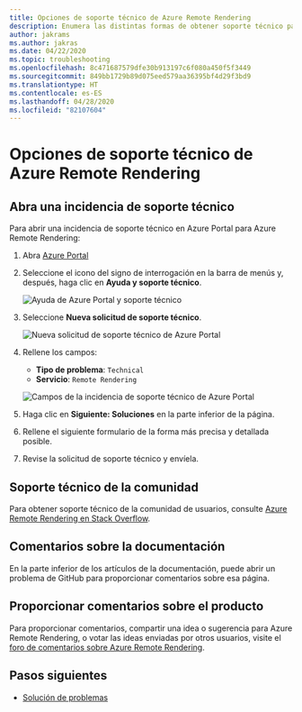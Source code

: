 ```yaml
---
title: Opciones de soporte técnico de Azure Remote Rendering
description: Enumera las distintas formas de obtener soporte técnico para Azure Remote Rendering
author: jakrams
ms.author: jakras
ms.date: 04/22/2020
ms.topic: troubleshooting
ms.openlocfilehash: 8c471687579dfe30b913197c6f080a450f5f3449
ms.sourcegitcommit: 849bb1729b89d075eed579aa36395bf4d29f3bd9
ms.translationtype: HT
ms.contentlocale: es-ES
ms.lasthandoff: 04/28/2020
ms.locfileid: "82107604"
---
```

# <a name="azure-remote-rendering-support-options"></a>Opciones de soporte técnico de Azure Remote Rendering

## <a name="open-a-tech-support-ticket"></a>Abra una incidencia de soporte técnico

Para abrir una incidencia de soporte técnico en Azure Portal para Azure Remote Rendering:

1. Abra [Azure Portal](https://ms.portal.azure.com)

1. Seleccione el icono del signo de interrogación en la barra de menús y, después, haga clic en **Ayuda y soporte técnico**.

    ![Ayuda de Azure Portal y soporte técnico](media/portal-help.png)

1. Seleccione **Nueva solicitud de soporte técnico**.

    ![Nueva solicitud de soporte técnico de Azure Portal](media/portal-new-request.png)

1. Rellene los campos:

    * **Tipo de problema**: `Technical`
    * **Servicio**: `Remote Rendering`

    ![Campos de la incidencia de soporte técnico de Azure Portal](media/portal-request.png)

1. Haga clic en **Siguiente: Soluciones** en la parte inferior de la página.

1. Rellene el siguiente formulario de la forma más precisa y detallada posible.

1. Revise la solicitud de soporte técnico y envíela.

## <a name="community-support"></a>Soporte técnico de la comunidad

Para obtener soporte técnico de la comunidad de usuarios, consulte [Azure Remote Rendering en Stack Overflow](https://stackoverflow.com/questions/tagged/azure-remote-rendering).

## <a name="provide-documentation-feedback"></a>Comentarios sobre la documentación

En la parte inferior de los artículos de la documentación, puede abrir un problema de GitHub para proporcionar comentarios sobre esa página.

## <a name="provide-product-feedback"></a>Proporcionar comentarios sobre el producto

Para proporcionar comentarios, compartir una idea o sugerencia para Azure Remote Rendering, o votar las ideas enviadas por otros usuarios, visite el [foro de comentarios sobre Azure Remote Rendering](https://feedback.azure.com/forums/928696-azure-remote-rendering).

## <a name="next-steps"></a>Pasos siguientes

* [Solución de problemas](troubleshoot.md)

